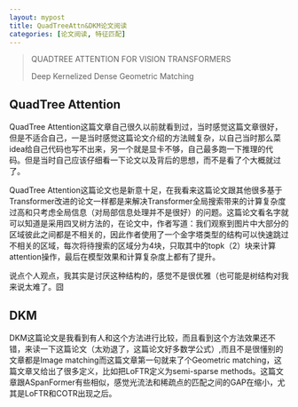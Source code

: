 ```yaml
---
layout: mypost
title: QuadTreeAttn&DKM论文阅读
categories: [论文阅读, 特征匹配]
---
```

> QUADTREE ATTENTION FOR VISION TRANSFORMERS
> 
> Deep Kernelized Dense Geometric Matching

## QuadTree Attention
QuadTree Attention这篇文章自己很久以前就看到过，当时感觉这篇文章很好，但是不适合自己，一是当时感觉这篇论文介绍的方法贼复杂，以自己当时那么菜idea给自己代码也写不出来，另一个就是显卡不够，自己最多跑一下推理的代码。但是当时自己应该仔细看一下论文以及背后的思想，而不是看了个大概就过了。

QuadTree Attention这篇论文也是新意十足，在我看来这篇论文跟其他很多基于Transformer改进的论文一样都是来解决Transformer全局搜索带来的计算复杂度过高和只考虑全局信息（对局部信息处理并不是很好）的问题。这篇论文看名字就可以知道是采用四叉树方法的，在论文中，作者写道：我们观察到图片中大部分的区域彼此之间都是不相关的，因此作者使用了一个金字塔类型的结构可以快速跳过不相关的区域，每次将待搜索的区域分为4块，只取其中的topk（2）块来计算attention操作，最后在模型效果和计算复杂度上都有了提升。

说点个人观点，我其实是讨厌这种结构的，感觉不是很优雅（也可能是树结构对我来说太难了。囧

## DKM
DKM这篇论文是我看到有人和这个方法进行比较，而且看到这个方法效果还不错，来读一下这篇论文（太劝退了，这篇论文好多数学公式）,而且不是很懂别的文章都是Image matching而这篇文章第一句就来了个Geometric matching，这篇文章又给出了很多定义，比如把LoFTR定义为semi-sparse methods。这篇文章跟ASpanFormer有些相似，感觉光流法和稀疏点的匹配之间的GAP在缩小，尤其是LoFTR和COTR出现之后。


